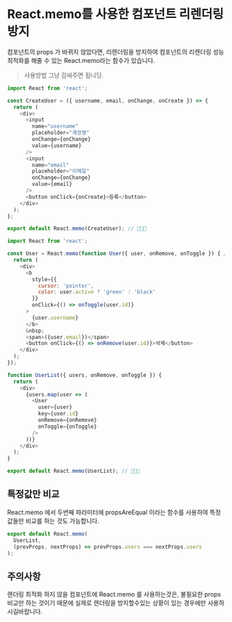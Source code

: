 # React.memo를 사용한 컴포넌트 리렌더링 방지

컴포넌트의 props 가 바뀌지 않았다면, 리렌더링을 방지하여 컴포넌트의 리렌더링 성능 최적화를 해줄 수 있는 React.memo라는 함수가 있습니다.

> 사용방법
그냥 감싸주면 됩니당.

```js
import React from 'react';

const CreateUser = ({ username, email, onChange, onCreate }) => {
  return (
    <div>
      <input
        name="username"
        placeholder="계정명"
        onChange={onChange}
        value={username}
      />
      <input
        name="email"
        placeholder="이메일"
        onChange={onChange}
        value={email}
      />
      <button onClick={onCreate}>등록</button>
    </div>
  );
};

export default React.memo(CreateUser); // 🐬🐬🐬
```

```js
import React from 'react';

const User = React.memo(function User({ user, onRemove, onToggle }) { // 🐬🐬🐬
  return (
    <div>
      <b
        style={{
          cursor: 'pointer',
          color: user.active ? 'green' : 'black'
        }}
        onClick={() => onToggle(user.id)}
      >
        {user.username}
      </b>
      &nbsp;
      <span>({user.email})</span>
      <button onClick={() => onRemove(user.id)}>삭제</button>
    </div>
  );
});

function UserList({ users, onRemove, onToggle }) {
  return (
    <div>
      {users.map(user => (
        <User
          user={user}
          key={user.id}
          onRemove={onRemove}
          onToggle={onToggle}
        />
      ))}
    </div>
  );
}

export default React.memo(UserList); // 🐬🐬🐬
```



## 특정값만 비교
React.memo 에서 두번째 파라미터에 propsAreEqual 이라는 함수를 사용하여 특정 값들만 비교를 하는 것도 가능합니다.
```js
export default React.memo(
  UserList,
  (prevProps, nextProps) => prevProps.users === nextProps.users
);
```

## 주의사항

렌더링 최적화 하지 않을 컴포넌트에 React.memo 를 사용하는것은, 불필요한 props 비교만 하는 것이기 때문에 실제로 렌더링을 방지할수있는 상황이 있는 경우에만 사용하시길바랍니다.